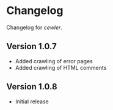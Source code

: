 # Changelog
Changelog for _cewler_.

## Version 1.0.7
+ Added crawling of error pages
+ Added crawling of HTML comments
## Version 1.0.8
- Initial release
